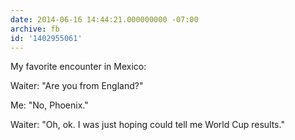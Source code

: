 ```yaml
---
date: 2014-06-16 14:44:21.000000000 -07:00
archive: fb
id: '1402955061'
---
```


My favorite encounter in Mexico:

Waiter: "Are you from England?"

Me: "No, Phoenix."

Waiter: "Oh, ok. I was just hoping could tell me World Cup results."
